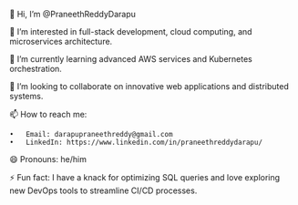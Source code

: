 👋 Hi, I’m @PraneethReddyDarapu

👀 I’m interested in full-stack development, cloud computing, and microservices architecture.

🌱 I’m currently learning advanced AWS services and Kubernetes orchestration.

💞️ I’m looking to collaborate on innovative web applications and distributed systems.

📫 How to reach me:

	•	Email: darapupraneethreddy@gmail.com
	•	LinkedIn: https://www.linkedin.com/in/praneethreddydarapu/

😄 Pronouns: he/him

⚡ Fun fact: I have a knack for optimizing SQL queries and love exploring new DevOps tools to streamline CI/CD processes.
